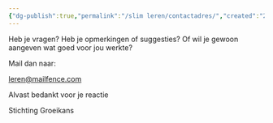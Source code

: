 ```yaml
---
{"dg-publish":true,"permalink":"/slim leren/contactadres/","created":"2025-06-03T21:51:43.861+02:00","updated":"2025-04-15T15:38:31.889+02:00"}
---
```


Heb je vragen?
Heb je opmerkingen of suggesties?
Of wil je gewoon aangeven wat goed voor jou werkte? 

Mail dan naar: 
 
leren@mailfence.com

Alvast bedankt voor je reactie

Stichting Groeikans